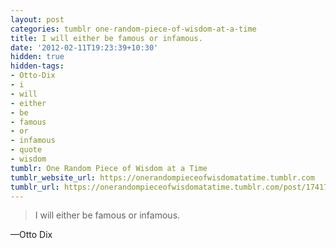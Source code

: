 ```yaml
---
layout: post
categories: tumblr one-random-piece-of-wisdom-at-a-time
title: I will either be famous or infamous.
date: '2012-02-11T19:23:39+10:30'
hidden: true
hidden-tags:
- Otto-Dix
- i
- will
- either
- be
- famous
- or
- infamous
- quote
- wisdom
tumblr: One Random Piece of Wisdom at a Time
tumblr_website_url: https://onerandompieceofwisdomatatime.tumblr.com
tumblr_url: https://onerandompieceofwisdomatatime.tumblr.com/post/17417699877/i-will-either-be-famous-or-infamous
---
```

> I will either be famous or infamous.

—Otto Dix
